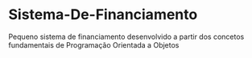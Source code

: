 # Sistema-De-Financiamento
Pequeno sistema de financiamento desenvolvido a partir dos concetos fundamentais de Programação Orientada a Objetos
